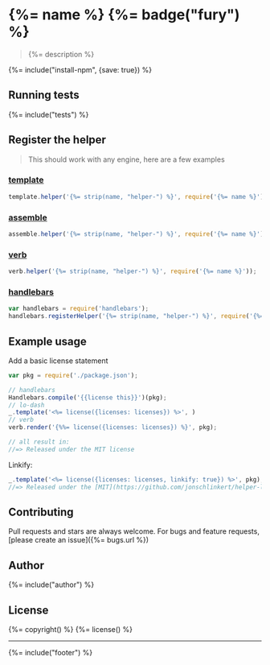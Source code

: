 # {%= name %} {%= badge("fury") %}

> {%= description %}


{%= include("install-npm", {save: true}) %}


## Running tests
{%= include("tests") %}


## Register the helper

> This should work with any engine, here are a few examples

### [template](https://github.com/jonschlinkert/template)

```js
template.helper('{%= strip(name, "helper-") %}', require('{%= name %}'));
```

### [assemble](https://github.com/assemble/assemble)

```js
assemble.helper('{%= strip(name, "helper-") %}', require('{%= name %}'));
```

### [verb](https://github.com/jonschlinkert/verb)

```js
verb.helper('{%= strip(name, "helper-") %}', require('{%= name %}'));
```

### [handlebars](https://github.com/wycats/handlebars.js/)

```js
var handlebars = require('handlebars');
handlebars.registerHelper('{%= strip(name, "helper-") %}', require('{%= name %}'));
```

## Example usage

Add a basic license statement

```js
var pkg = require('./package.json');

// handlebars
Handlebars.compile('{{license this}}')(pkg);
// lo-dash
_.template('<%= license({licenses: licenses}) %>', )
// verb
verb.render('{%%= license({licenses: licenses}) %}', pkg);

// all result in:
//=> Released under the MIT license
```

Linkify:

```js
_.template('<%= license({licenses: licenses, linkify: true}) %>', pkg);
//=> Released under the [MIT](https://github.com/jonschlinkert/helper-license/blob/master/LICENSE-MIT) license
```


## Contributing
Pull requests and stars are always welcome. For bugs and feature requests, [please create an issue]({%= bugs.url %})

## Author
{%= include("author") %}

## License
{%= copyright() %}
{%= license() %}

***

{%= include("footer") %}
